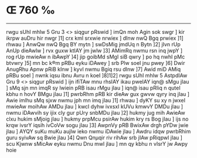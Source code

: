 # Œ 760 ‰
---
rwgu sUhI mhlw 5 Gru 3
<> siqgur pRswid ]
imQn moh Agin sok swgr ] kir ikrpw auDru hir nwgr ]1] crx
kml srxwie nrwiex ] dInw nwQ Bgq prwiex ]1] rhwau ] AnwQw nwQ
Bgq BY mytn ] swDsMig jmdUq n Bytn ]2] jIvn rUp AnUp dieAwlw ]
rvx guxw ktIAY jm jwlw ]3] AMimRq nwmu rsn inq jwpY ] rog rUp
mwieAw n ibAwpY ]4] jip goibMd sMgI siB qwry ] po hq nwhI pMc btvwry
]5] mn bc k®m pRBu eyku iDAwey ] srb Plw soeI jnu pwey ]6] Dwir
AnugRhu Apnw pRiB kInw ] kyvl nwmu Bgiq rsu dInw ]7] Awid miD AMiq
pRBu soeI ] nwnk iqsu ibnu Avru n koeI ]8]1]2]
rwgu sUhI mhlw 5 AstpdIAw Gru 9
<> siqgur pRswid ]
ijn ifiTAw mnu rhsIAY ikau pweIAY iqn@ sMgu jIau ] sMq sjn mn imqR
sy lwiein pRB isau rMgu jIau ] iqn@ isau pRIiq n quteI kbhu n hovY BMgu
jIau ]1] pwrbRhm pRB kir dieAw gux gwvw qyry inq jIau ] Awie imlhu
sMq sjxw nwmu jph mn imq jIau ]1] rhwau ] dyKY su xy n jwxeI mwieAw
moihAw AMDu jIau ] kwcI dyhw ivxsxI kUVu kmwvY DMDu jIau ] nwmu iDAwvih
sy ijix cly gur pUry snbMDu jIau ]2] hukmy jug mih AwieAw clxu hukim
sMjoig jIau ] hukmy prpMcu psirAw hukim kry rs Bog jIau ] ijs no krqw
ivsrY iqsih ivCoVw sogu jIau ]3] AwpnVy pRB BwixAw drgh pYDw jwie
jIau ] AYQY suKu muKu aujlw ieko nwmu iDAwie jIau ] Awdru idqw pwrbRhim
guru syivAw sq Bwie jIau ]4] Qwn Qnµqir riv rihAw srb jIAw
pRiqpwl jIau ] scu Kjwnw sMicAw eyku nwmu Dnu mwl jIau ] mn qy kbhu n
vIsrY jw Awpy hoie
####
